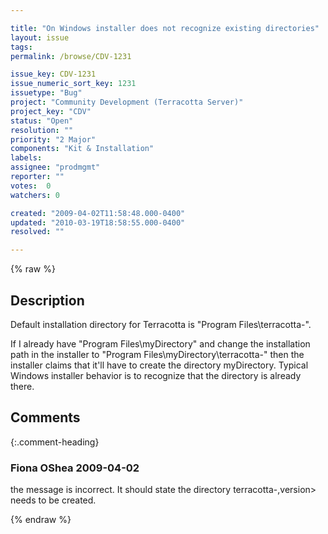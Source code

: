 ```yaml
---

title: "On Windows installer does not recognize existing directories"
layout: issue
tags: 
permalink: /browse/CDV-1231

issue_key: CDV-1231
issue_numeric_sort_key: 1231
issuetype: "Bug"
project: "Community Development (Terracotta Server)"
project_key: "CDV"
status: "Open"
resolution: ""
priority: "2 Major"
components: "Kit & Installation"
labels: 
assignee: "prodmgmt"
reporter: ""
votes:  0
watchers: 0

created: "2009-04-02T11:58:48.000-0400"
updated: "2010-03-19T18:58:55.000-0400"
resolved: ""

---
```




{% raw %}



## Description

<div markdown="1" class="description">

Default installation directory for Terracotta is "Program Files\terracotta-<version>".

If I already have "Program Files\myDirectory" and change the installation path in the installer to "Program Files\myDirectory\terracotta-<version>" then the installer claims that it'll have to create the directory myDirectory. Typical Windows installer behavior is to recognize that the directory is already there.

</div>

## Comments


{:.comment-heading}
### **Fiona OShea** <span class="date">2009-04-02</span>

<div markdown="1" class="comment">

 the message is incorrect. It should state the directory terracotta-,version> needs to be created.

</div>



{% endraw %}

